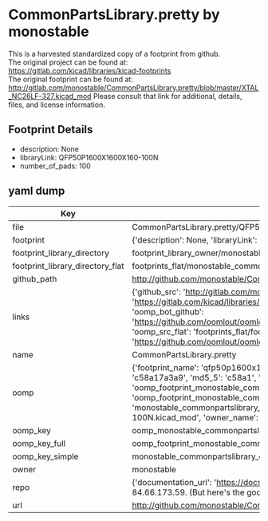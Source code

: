 # CommonPartsLibrary.pretty by monostable  
This is a harvested standardized copy of a footprint from github.  
The original project can be found at:  
https://gitlab.com/kicad/libraries/kicad-footprints  
The original footprint can be found at:
http://gitlab.com/monostable/CommonPartsLibrary.pretty/blob/master/XTAL_NC26LF-327.kicad_mod
Please consult that link for additional, details, files, and license information.  
## Footprint Details
* description: None  
* libraryLink: QFP50P1600X1600X160-100N  
* number_of_pads: 100  
## yaml dump  
| Key | Value |  
| --- | --- |  
| file | CommonPartsLibrary.pretty/QFP50P1600X1600X160-100N.kicad_mod |  
| footprint | {'description': None, 'libraryLink': 'QFP50P1600X1600X160-100N', 'number_of_pads': 100} |  
| footprint_library_directory | footprint_library_owner/monostable_CommonPartsLibrary.pretty |  
| footprint_library_directory_flat | footprints_flat/monostable_commonpartslibrary_qfp50p1600x1600x160_100n/working |  
| github_path | http://github.com/monostable/CommonPartsLibrary.pretty/blob/master/QFP50P1600X1600X160-100N.kicad_mod |  
| links | {'github_src': 'http://gitlab.com/monostable/CommonPartsLibrary.pretty/blob/master/XTAL_NC26LF-327.kicad_mod', 'github_src_repo': 'https://gitlab.com/kicad/libraries/kicad-footprints', 'oomp_bot': 'footprints/monostable_commonpartslibrary_qfp50p1600x1600x160_100n/working', 'oomp_bot_github': 'https://github.com/oomlout/oomlout_oomp_footprint_bot/tree/main/footprints/monostable_commonpartslibrary_qfp50p1600x1600x160_100n/working', 'oomp_src_flat': 'footprints_flat/footprints_flat/monostable_commonpartslibrary_qfp50p1600x1600x160_100n/working', 'oomp_src_flat_github': 'https://github.com/oomlout/oomlout_oomp_footprint_src/tree/main/footprints_flat/monostable_commonpartslibrary_qfp50p1600x1600x160_100n/working'} |  
| name | CommonPartsLibrary.pretty |  
| oomp | {'footprint_name': 'qfp50p1600x1600x160_100n', 'library_name': 'commonpartslibrary', 'md5': 'c58a17a3a92910be087c96d5a4499603', 'md5_10': 'c58a17a3a9', 'md5_5': 'c58a1', 'md5_6': 'c58a17', 'oomp_key': 'oomp_monostable_commonpartslibrary_qfp50p1600x1600x160_100n', 'oomp_key_extra': 'oomp_footprint_monostable_commonpartslibrary_qfp50p1600x1600x160_100n', 'oomp_key_full': 'oomp_footprint_monostable_commonpartslibrary_qfp50p1600x1600x160_100n_c58a17', 'oomp_key_simple': 'monostable_commonpartslibrary_qfp50p1600x1600x160_100n', 'original_filename': 'CommonPartsLibrary.pretty/QFP50P1600X1600X160-100N.kicad_mod', 'owner_name': 'monostable'} |  
| oomp_key | oomp_monostable_commonpartslibrary_qfp50p1600x1600x160_100n |  
| oomp_key_full | oomp_footprint_monostable_commonpartslibrary_qfp50p1600x1600x160_100n |  
| oomp_key_simple | monostable_commonpartslibrary_qfp50p1600x1600x160_100n |  
| owner | monostable |  
| repo | {'documentation_url': 'https://docs.github.com/rest/overview/resources-in-the-rest-api#rate-limiting', 'message': "API rate limit exceeded for 84.66.173.59. (But here's the good news: Authenticated requests get a higher rate limit. Check out the documentation for more details.)"} |  
| url | http://github.com/monostable/CommonPartsLibrary.pretty |  

